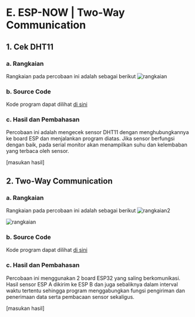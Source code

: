 # E. ESP-NOW | Two-Way Communication

## 1. Cek DHT11

### a. Rangkaian
Rangkaian pada percobaan ini adalah sebagai berikut
![rangkaian ](https://github.com/sabrinavirry/Sistem-Embedded/assets/151721571/17fae4a5-6535-4caa-884e-29f4be293c09)


### b. Source Code
Kode program dapat dilihat <a href="https://github.com/sabrinavirry/Sistem-Embedded/blob/master/jobsheet%202.1/e.%20Two-Way%20Communication/1.%20program%20contoh%20pengecekan%20sensor%20DHT11/2_unit_ESP32_dan_2_unit_sensor_DHT11.ino">di sini</a>

### c. Hasil dan Pembahasan
Percobaan ini adalah mengecek sensor DHT11 dengan menghubungkannya ke board ESP dan menjalankan program diatas. Jika sensor berfungsi dengan baik,
pada serial monitor akan menampilkan suhu dan kelembaban yang terbaca oleh sensor.

[masukan hasil]

## 2. Two-Way Communication

### a. Rangkaian
Rangkaian pada percobaan ini adalah sebagai berikut
![rangkaian2](https://github.com/sabrinavirry/Sistem-Embedded/assets/151721571/810c7382-70c9-4090-8d30-b66d99d72aaf)

![rangkaian ](https://github.com/sabrinavirry/Sistem-Embedded/assets/151721571/17fae4a5-6535-4caa-884e-29f4be293c09)

### b. Source Code
Kode program dapat dilihat <a href="https://github.com/sabrinavirry/Sistem-Embedded/blob/master/jobsheet%202.1/e.%20Two-Way%20Communication/2.%20mengirim%20data%20dht11%20ke%20board%20eps32%20lain/2_unit_ESP32_dan_2_unit_sensor_DHT11_program2.ino">di sini</a>

### c. Hasil dan Pembahasan
Percobaan ini menggunakan 2 board ESP32 yang saling berkomunikasi. Hasil sensor ESP A dikirim ke ESP B dan juga sebaliknya dalam interval waktu tertentu sehingga program menggabungkan fungsi pengiriman dan penerimaan data serta pembacaan sensor sekaligus.

[masukan hasil]



